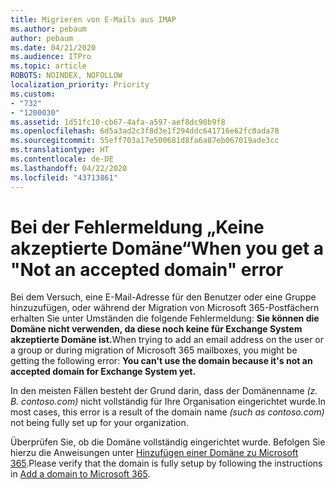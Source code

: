 ```yaml
---
title: Migrieren von E-Mails aus IMAP
ms.author: pebaum
author: pebaum
ms.date: 04/21/2020
ms.audience: ITPro
ms.topic: article
ROBOTS: NOINDEX, NOFOLLOW
localization_priority: Priority
ms.custom:
- "732"
- "1200030"
ms.assetid: 1d51fc10-cb67-4afa-a597-aef8dc90b9f8
ms.openlocfilehash: 6d5a3ad2c3f8d3e1f294ddc641716e62fc0ada78
ms.sourcegitcommit: 55eff703a17e500681d8fa6a87eb067019ade3cc
ms.translationtype: HT
ms.contentlocale: de-DE
ms.lasthandoff: 04/22/2020
ms.locfileid: "43713861"
---
```

# <a name="when-you-get-a-not-an-accepted-domain-error"></a><span data-ttu-id="482d3-102">Bei der Fehlermeldung „Keine akzeptierte Domäne“</span><span class="sxs-lookup"><span data-stu-id="482d3-102">When you get a "Not an accepted domain" error</span></span>

<span data-ttu-id="482d3-103">Bei dem Versuch, eine E-Mail-Adresse für den Benutzer oder eine Gruppe hinzuzufügen, oder während der Migration von Microsoft 365-Postfächern erhalten Sie unter Umständen die folgende Fehlermeldung: **Sie können die Domäne nicht verwenden, da diese noch keine für Exchange System akzeptierte Domäne ist.**</span><span class="sxs-lookup"><span data-stu-id="482d3-103">When trying to add an email address on the user or a group or during migration of Microsoft 365 mailboxes, you might be getting the following error: **You can't use the domain because it's not an accepted domain for Exchange System yet.**</span></span>
  
<span data-ttu-id="482d3-104">In den meisten Fällen besteht der Grund darin, dass der Domänenname *(z. B. contoso.com)* nicht vollständig für Ihre Organisation eingerichtet wurde.</span><span class="sxs-lookup"><span data-stu-id="482d3-104">In most cases, this error is a result of the domain name *(such as contoso.com)*  not being fully set up for your organization.</span></span>
  
<span data-ttu-id="482d3-105">Überprüfen Sie, ob die Domäne vollständig eingerichtet wurde. Befolgen Sie hierzu die Anweisungen unter [Hinzufügen einer Domäne zu Microsoft 365](https://docs.microsoft.com/office365/admin/setup/add-domain).</span><span class="sxs-lookup"><span data-stu-id="482d3-105">Please verify that the domain is fully setup by following the instructions in [Add a domain to Microsoft 365](https://docs.microsoft.com/office365/admin/setup/add-domain).</span></span>
  